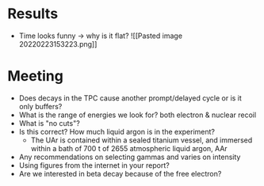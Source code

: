 # Results
- Time looks funny -> why is it flat?
![[Pasted image 20220223153223.png]]

# Meeting
- Does decays in the TPC cause another prompt/delayed cycle or is it only buffers?
- What is the range of energies we look for? both electron & nuclear recoil
- What is "no cuts"?
- Is this correct? How much liquid argon is in the experiment?
	- The UAr is contained within a sealed titanium vessel, and immersed within a bath of 700 t of 2655 atmospheric liquid argon, AAr
- Any recommendations on selecting gammas and varies on intensity
- Using figures from the internet in your report?
- Are we interested in beta decay because of the free electron?
